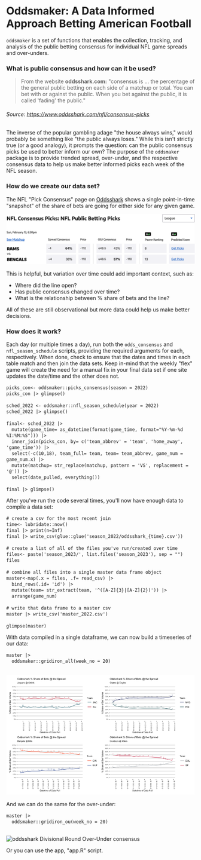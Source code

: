 # Oddsmaker: A Data Informed Approach Betting American Football

`oddsmaker` is a set of functions that enables the collection, tracking, and analysis of the public betting consensus for individual NFL game spreads and over-unders.

### What is public consensus and how can it be used?

> From the website **oddsshark.com:** "consensus is ... the percentage of the general public betting on each side of a matchup or total. You can bet with or against the public. When you bet against the public, it is called 'fading' the public." 
###### Source: https://www.oddsshark.com/nfl/consensus-picks

The inverse of the popular gambling adage "the house always wins," would probably be something like "the public always loses." While this isn't strictly true (or a good analogy), it prompts the question: can the public consensus picks be used to better inform our own? The purpose of the `oddsmaker` package is to provide trended spread, over-under, and the respective consensus data to help us make better informed picks each week of the NFL season.

### How do we create our data set?

The NFL "Pick Consensus" page on [Oddsshark](http://oddsshark.com) shows a single point-in-time "snapshot" of the share of bets are going for either side for any given game. 

![oddsshark super bowl 2022 consensus](https://github.com/benny-dreyf/oddsmaker/blob/master/super-bowl-2022_oddsshark.png)

This is helpful, but variation over time could add important context, such as:
  - Where did the line open?
  - Has public consensus changed over time? 
  - What is the relationship between % share of bets and the line?

All of these are still observational but more data could help us make better decisions. 

### How does it work?

Each day (or multiple times a day), run both the `odds_consensus` and  `nfl_season_schedule` scripts, providing the required arguments for each, respectively. When done, check to ensure that the dates and times in each table match and then join the data sets. Keep in-mind that the weekly "flex" game will create the need for a manual fix in your final data set if one site updates the date/time and the other does not.



```
picks_con<- oddsmaker::picks_consensus(season = 2022)
picks_con |> glimpse()

sched_2022 <- oddsmaker::nfl_season_schedule(year = 2022)
sched_2022 |> glimpse()

final<- sched_2022 |> 
  mutate(game_time= as_datetime(format(game_time, format="%Y-%m-%d %I:%M:%S"))) |>  
  inner_join(picks_con, by= c('team_abbrev' = 'team', 'home_away', 'game_time')) |> 
  select(-c(10,18), team_full= team, team= team_abbrev, game_num = game_num.x) |> 
  mutate(matchup= str_replace(matchup, pattern = 'VS', replacement = '@')) |> 
  select(date_pulled, everything()) 

final |> glimpse()
```

After you've run the code several times, you'll now have enough data to compile a data set:

```
# create a csv for the most recent join
time<- lubridate::now()
final |> print(n=Inf)
final |> write_csv(glue::glue('season_2022/oddsshark_{time}.csv'))

# create a list of all of the files you've run/created over time
files<- paste('season_2023/', list.files('season_2023'), sep = "")
files

# combine all files into a single master data frame object
master<-map(.x = files, .f= read_csv) |>  
  bind_rows(.id= 'id') |> 
  mutate(team= str_extract(team, '^([A-Z]{3}|[A-Z]{2})')) |> 
  arrange(game_num)

# write that data frame to a master csv
master |> write_csv('master_2022.csv')

glimpse(master)

```

With data compiled in a single dataframe, we can now build a timeseries of our data:

```
master |> 
  oddsmaker::gridiron_all(week_no = 20)
  
```

![oddsshark Divisional Round Spread consensus](https://github.com/benny-dreyf/oddsmaker/blob/master/div-rd_2022-spread.png)

And we can do the same for the over-under:

```
master |> 
  oddsmaker::gridiron_ou(week_no = 20)
  
```

![oddsshark Divisional Round Over-Under consensus](https://github.com/benny-dreyf/oddsmaker/blob/master/div-rd_2022_ou.jpeg)

Or you can use the app, "app.R" script.

